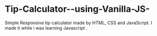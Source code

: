 # Tip-Calculator--using-Vanilla-JS-
Simple Responsive tip calculator made by HTML, CSS and JavaScript.
I made it while i was learning Javascript .
